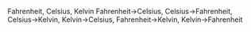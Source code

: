 Fahrenheit, Celsius, Kelvin
Fahrenheit→Celsius,
Celsius→Fahrenheit,
Celsius→Kelvin,
Kelvin→Celsius,
Fahrenheit→Kelvin,
Kelvin→Fahrenheit
